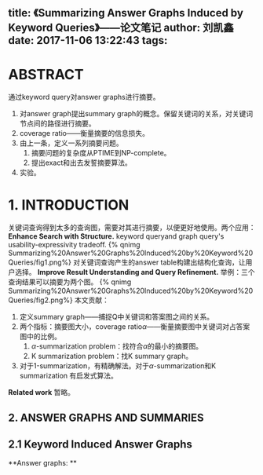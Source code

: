title: 《Summarizing Answer Graphs Induced by Keyword Queries》——论文笔记
author: 刘凯鑫
date: 2017-11-06 13:22:43
tags:
---
# ABSTRACT
通过keyword query对answer graphs进行摘要。
1. 对answer graph提出summary graph的概念。保留关键词的关系，对关键词节点间的路径进行摘要。
2. coverage ratio——衡量摘要的信息损失。
3. 由上一条，定义一系列摘要问题。
	1. 摘要问题的复杂度从PTIME到NP-complete。
    2. 提出exact和出去发誓摘要算法。
4. 实验。


# 1. INTRODUCTION
关键词查询得到太多的查询图，需要对其进行摘要，以便更好地使用。两个应用：
**Enhance Search with Structure.** keyword queryand graph query's usability-expressivity tradeoff.
{% qnimg Summarizing%20Answer%20Graphs%20Induced%20by%20Keyword%20Queries/fig1.png%}
对关键词查询产生的answer table构建出结构化查询，让用户选择。
**Improve Result Understanding and Query Refinement.** 
举例：三个查询结果可以摘要为两个图。
{% qnimg Summarizing%20Answer%20Graphs%20Induced%20by%20Keyword%20Queries/fig2.png%}
本文贡献：
1. 定义summary graph——捕捉Q中关键词和答案图之间的关系。
2. 两个指标：摘要图大小，coverage ratio$\alpha$——衡量摘要图中关键词对占答案图中的比例。
	1. $\alpha$-summarization problem：找符合$\alpha$的最小的摘要图。
    2. K summarization problem：找K summary graph。
3. 对于1-summarization，有精确解法。对于$\alpha$-summarization和K summarization 有启发式算法。

**Related work** 暂略。
## 2. ANSWER GRAPHS AND SUMMARIES
## 2.1 Keyword Induced Answer Graphs
**Answer graphs: **
